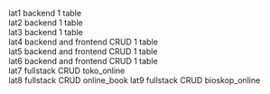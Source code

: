 lat1 backend 1 table <br>
lat2 backend 1 table <br>
lat3 backend 1 table <br>
lat4 backend and frontend CRUD 1 table<br>
lat5 backend and frontend CRUD 1 table<br>
lat6 backend and frontend CRUD 1 table <br>
lat7 fullstack CRUD toko_online<br>
lat8 fullstack CRUD online_book
lat9 fullstack CRUD bioskop_online
